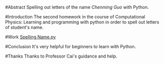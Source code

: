 #Abstract
Spelling out letters of the name *Chenming Guo* with Python.

#Introduction
The second homework in the course of Computational Physics:
Learning and programming with python in order to spell out letters of student's name.

#Work
[Spelling Name.py](https://github.com/gcmcpwork/compuational_physics_N2011302430012/blob/master/Spell%20Name.py)

#Conclusion
It's very helpful for beginners to learn with Python.

#Thanks
Thanks to Professor Cai's guidance and help.
